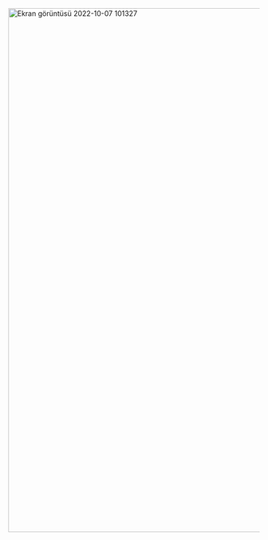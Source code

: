 <img width="1051" alt="Ekran görüntüsü 2022-10-07 101327" src="https://user-images.githubusercontent.com/55911470/194492727-717f8c32-b779-4f56-a890-619e5689bc90.png">
